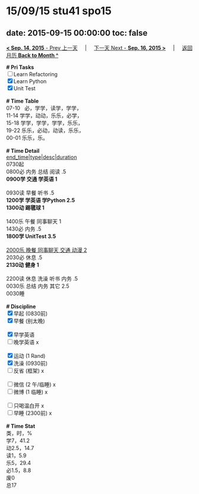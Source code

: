 # 15/09/15 stu41 spo15

date: 2015-09-15 00:00:00
toc: false
---
[**< Sep. 14, 2015** - Prev 上一天](/lifelogs/2015/09/d14.md) &nbsp; &nbsp; | &nbsp; &nbsp; [下一天 Next - **Sep. 16, 2015 >**](/lifelogs/2015/09/d16.md) &nbsp; &nbsp; |  &nbsp; &nbsp; [返回月历 **Back to Month ^**](/lifelogs/2015/09/index.md)
<br/><div><strong># Pri Tasks</strong></div><div><input type="checkbox"/>Learn Refactoring</div><div><input checked="true" type="checkbox"/>Learn Python</div><div><input checked="true" type="checkbox"/>Unit Test<br/></div><div><br/></div><div><b># Time Table</b></div><div>07-10   必，学学，读学，学学，</div><div>11-14 学学，动动，乐乐，必学，</div><div>15-18 学学，学学，学学，乐乐，</div><div>19-22 乐乐，必动，动读，乐乐，</div><div>00-01 乐乐，乐。</div><div><br/></div><div><b># Time Detail</b></div><div><u>end_time|type|desc|duration</u></div><div>0730起</div><div>0800必 内务 总结 阅读 .5</div><div><b>0900学 交通 学英语 1</b></div><div><b><br/></b></div><div>0930读 早餐 听书 .5</div><div><strong>1200学 学英语 学Python 2.5</strong></div><div><b>1300动 踢毽球 1</b></div><div><br/></div><div>1400乐 午餐 同事聊天 1</div><div>1430必 内务 .5</div><div><strong>1800学 UnitTest 3.5</strong></div><div><br/></div><div><u>2000乐 晚餐 同事聊天 交通 动漫 2</u></div><div>2030必 休息 .5</div><div><b>2130动 健身 1</b></div><div><b><br/></b></div><div>2200读 休息 洗澡 听书 内务 .5</div><div>0030乐 总结 内务 其它 2.5</div><div>0030睡</div><div><br/></div><div><b># Discipline</b></div><div><input checked="true" type="checkbox"/>早起 (0830前) </div><div><input checked="true" type="checkbox"/>早餐 (别太晚) </div><div><br/></div><div><input checked="true" type="checkbox"/>早学英语 </div><div><input type="checkbox"/>晚学英语 x</div><div><br/></div><div><input checked="true" type="checkbox"/>运动 (1 Rand) </div><div><input checked="true" type="checkbox"/>洗澡 (0930前) </div><div><input type="checkbox"/>反省 (框架) x</div><div><br/></div><div><input type="checkbox"/>微信 (2 午/临睡) x</div><div><input type="checkbox"/>微博 (1 临睡) x</div><div><br/></div><div><input type="checkbox"/>只喝温白开 x</div><div><input type="checkbox"/>早睡 (2300前) x</div><div><br/></div><div><b># Time Stat</b></div><div>类，时，%<br clear="none"/>学7，41.2<br clear="none"/>动2.5，14.7<br clear="none"/>读1，5.9<br clear="none"/>乐5，29.4<br clear="none"/>必1.5，8.8<br clear="none"/>废0</div><div>总17</div>
